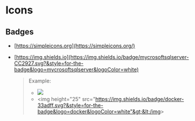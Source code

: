 # Icons

## Badges

* [https://simpleicons.org](https://simpleicons.org/)
* [https://img.shields.io](https://img.shields.io/badge/mycrosoftsqlserver-CC2927.svg?&style=for-the-badge&logo=mycrosoftsqlserver&logoColor=white)

  > Example: 
  >
  > * ![](https://img.shields.io/badge/docker-33adff.svg?&style=for-the-badge&logo=docker&logoColor=white) 
  > * &lt;img height="25" src="https://img.shields.io/badge/docker-33adff.svg?&style=for-the-badge&logo=docker&logoColor=white"&gt;&lt;/img&gt;

